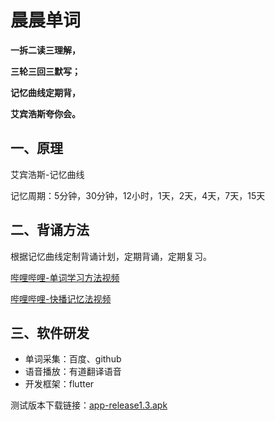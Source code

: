 # 晨晨单词

**一拆二读三理解，**

**三轮三回三默写；**

**记忆曲线定期背，**

**艾宾浩斯夸你会。**


## 一、原理

艾宾浩斯-记忆曲线

记忆周期：5分钟，30分钟，12小时，1天，2天，4天，7天，15天

## 二、背诵方法

根据记忆曲线定制背诵计划，定期背诵，定期复习。

[哔哩哔哩-单词学习方法视频](https://www.bilibili.com/video/BV1g24y1e7pt?share_source=copy_web)

[哔哩哔哩-快播记忆法视频](https://www.bilibili.com/video/BV1NG4y1C7RA?share_source=copy_web)

## 三、软件研发

- 单词采集：百度、github
- 语音播放：有道翻译语音
- 开发框架：flutter

测试版本下载链接：[app-release1.3.apk](https://github.com/lyming99/english/releases/download/1.3/app-release.apk)
